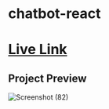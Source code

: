 ﻿# chatbot-react
# [Live Link](https://pratheek-chatbot.netlify.app/)

## Project Preview
![Screenshot (82)](https://github.com/pratheek5299/chatbot-react/assets/72083992/2d37d2d1-0fb2-45ee-9e80-05e500da5049)
